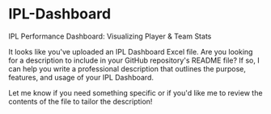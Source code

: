 # IPL-Dashboard
IPL Performance Dashboard: Visualizing Player &amp; Team Stats



It looks like you've uploaded an IPL Dashboard Excel file. Are you looking for a description to include in your GitHub repository's README file? If so, I can help you write a professional description that outlines the purpose, features, and usage of your IPL Dashboard.

Let me know if you need something specific or if you'd like me to review the contents of the file to tailor the description!
